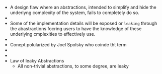 - A design flaw where an abstractions, intended to simplify and hide the underlyng complexity of the system, fails to completely do so.
-
- Some of the implementation details will be exposed or `leaking` through the abastractions focring users to have the knowledge of these underlying cmplexities to effectively use.
-
- Conept polularized by Joel Spolsky who coinde tht term
-
-
- Law of leaky Abstractions
	- All non-trivial abstractions, to some degree, are leaky